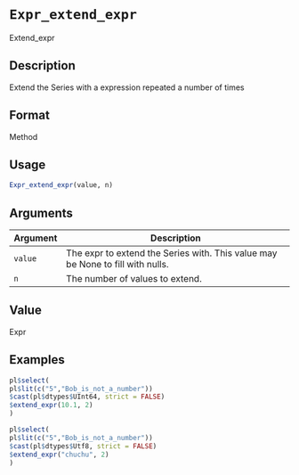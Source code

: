 # `Expr_extend_expr`

Extend_expr


## Description

Extend the Series with a expression repeated a number of times


## Format

Method


## Usage

```r
Expr_extend_expr(value, n)
```


## Arguments

Argument      |Description
------------- |----------------
`value`     |     The expr to extend the Series with. This value may be None to fill with nulls.
`n`     |     The number of values to extend.


## Value

Expr


## Examples

```r
pl$select(
pl$lit(c("5","Bob_is_not_a_number"))
$cast(pl$dtypes$UInt64, strict = FALSE)
$extend_expr(10.1, 2)
)

pl$select(
pl$lit(c("5","Bob_is_not_a_number"))
$cast(pl$dtypes$Utf8, strict = FALSE)
$extend_expr("chuchu", 2)
)
```


